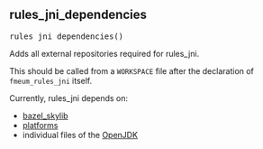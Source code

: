 <!-- Generated with Stardoc: http://skydoc.bazel.build -->



<a id="#rules_jni_dependencies"></a>

## rules_jni_dependencies

<pre>
rules_jni_dependencies()
</pre>

Adds all external repositories required for rules_jni.

This should be called from a `WORKSPACE` file after the declaration of `fmeum_rules_jni` itself.

Currently, rules_jni depends on:

* [bazel_skylib](https://github.com/bazelbuild/bazel-skylib)
* [platforms](https://github.com/bazelbuild/platforms)
* individual files of the [OpenJDK](https://github.com/openjdk/jdk)





